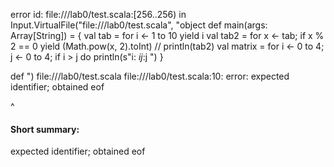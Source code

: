 error id: file://<WORKSPACE>/lab0/test.scala:[256..256) in Input.VirtualFile("file://<WORKSPACE>/lab0/test.scala", "object 
def main(args: Array[String]) = {
  val tab = for i <- 1 to 10 yield i
  val tab2 = for x <- tab; if x % 2 == 0 yield (Math.pow(x, 2).toInt)
  // println(tab2)
  val matrix = for i <- 0 to 4; j <- 0 to 4; if i > j do println(s"i: $i j:$j ")
}

def
")
file://<WORKSPACE>/lab0/test.scala
file://<WORKSPACE>/lab0/test.scala:10: error: expected identifier; obtained eof

^
#### Short summary: 

expected identifier; obtained eof